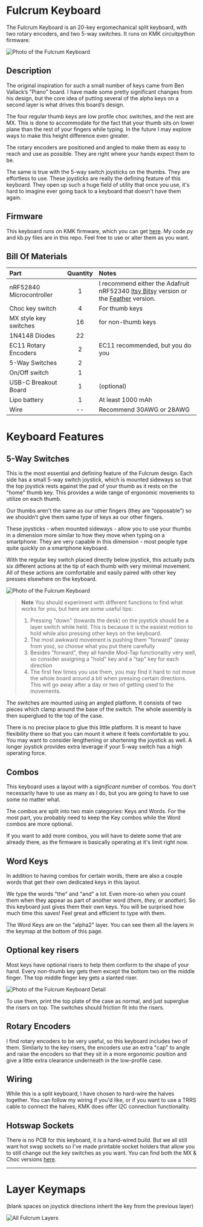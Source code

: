 # Fulcrum Keyboard

The Fulcrum Keyboard is an 20-key ergomechanical split keyboard, with two rotary encoders, and two 5-way switches. It runs on KMK circuitpython firmware.

![Photo of the Fulcrum Keyboard](photos/fulcrum-1-web.jpg "")

## Description

The original inspiration for such a small number of keys came from Ben Vallack’s "Piano" board. I have made some pretty significant changes from his design, but the core idea of putting several of the alpha keys on a second layer is what drives this board’s design.

The four regular thumb keys are low profile choc switches, and the rest are MX. This is done to accommodate for the fact that your thumb sits on lower plane than the rest of your fingers while typing. In the future I may explore ways to make this height difference even greater.

The rotary encoders are positioned and angled to make them as easy to reach and use as possible. They are right where your hands expect them to be.

The same is true with the 5-way switch joysticks on the thumbs. They are effortless to use. These joysticks are really the defining feature of this keyboard. They open up such a huge field of utility that once you use, it's hard to imagine ever going back to a keyboard that doesn't have them again.

## Firmware

This keyboard runs on KMK firmware, which you can get [here](https://github.com/KMKfw/kmk_firmware). My code.py and kb.py files are in this repo. Feel free to use or alter them as you want.


## Bill Of Materials

| Part      | Quantity | Notes| 
| :-------------- | :---: | :------ |
| nRF52840 Microcontroller | 1 | I recommend either the Adafruit nRF52340 [Itsy Bitsy](https://www.adafruit.com/product/4481) version or the [Feather](https://www.adafruit.com/product/4062) version.|
| Choc key switch | 4 | For thumb keys|
| MX style key switches    | 16 | for non-thumb keys |
| 1N4148 Diodes  | 22 |  | 
| EC11 Rotary Encoders | 2 | EC11 recommended, but you do you|
| 5-Way Switches   | 2 | |
| On/Off switch    | 1 | |
| USB-C Breakout Board   | 1 | (optional)|
| Lipo battery    | 1 | At least 1000 mAh |
| Wire      | -- | Recommend 30AWG or 28AWG|



# Keyboard Features

## 5-Way Switches

This is the most essential and defining feature of the Fulcrum design. Each side has a small 5-way switch joystick, which is mounted sideways so that the top joystick rests against the pad of your thumb as it rests on the "home" thumb key. This provides a wide range of ergonomic movements to utilize on each thumb.

Our thumbs aren't the same as our other fingers (they are “opposable”) so we shouldn’t give them same type of keys as our other fingers.

These joysticks - when mounted sideways - allow you to use your thumbs in a dimension more similar to how they move when typing on a smartphone. They are very capable in this dimension - most people type quite quickly on a smartphone keyboard.

With the regular key switch placed directly below joystick, this actually puts six different actions at the tip of each thumb with very minimal movement. All of these actions are comfortable and easily paired with other key presses elsewhere on the keyboard.

![Photo of the Fulcrum Keyboard](photos/fulcrum-detail-1-web.jpg "")

> **Note**
> You should experiment with different functions to find what works for you, but here are some useful tips:
> 1. Pressing "down" (towards the desk) on the joystick should be a layer switch while held. This is because it is the easiest motion to hold while also pressing other keys on the keyboard.
> 2. The most awkward movement is pushing them "forward" (away from you), so choose what you put there carefully
> 3. Besides "forward", they all handle Mod-Tap functionality very well, so consider assigning a "hold" key and a "tap" key for each direction
> 4.  The first few times you use them, you may find it hard to not move the whole board around a bit when pressing certain directions. This will go away after a day or two of getting used to the movements.

The switches are mounted using an angled platform. It consists of two pieces which clamp around the base of the switch. The whole assembly is then superglued to the top of the case.

There is no precise place to glue this little platform. It is meant to have flexibility there so that you can mount it where it feels comfortable to you. You may want to consider lengthening or shortening the joystick as well. A longer joystick provides extra leverage if your 5-way switch has a high operating force.

## Combos
This keyboard uses a layout with a *significant* number of combos. You don't necessarily have to use as many as I do, but you are going to have to use some no matter what.

The combos are split into two main categories: Keys and Words. For the most part, you probably need to keep the Key combos while the Word combos are more optional.

If you want to add more combos, you will have to delete some that are already there, as the firmware is basically operating at it's limit right now.

## Word Keys
In addition to having combos for certain words, there are also a couple words that get their own dedicated keys in this layout. 

We type the words "the" and "and" a lot. Even more-so when you count them when they appear as part of another word (*the*m, *the*y, or ano*the*r). So this keyboard just gives them their own keys. You will be surprised how much time this saves! Feel great and efficient to type with them. 

The Word Keys are on the "alpha2" layer. You can see them all the layers in the keymap at the bottom of this page.

## Optional key risers
Most keys have optional risers to help them conform to the shape of your hand. Every non-thumb key gets them except the bottom two on the middle finger. The top middle finger key gets a slanted riser.  

![Photo of the Fulcrum Keyboard Detail](photos/fulcrum-detail-2-web.jpg "")

To use them, print the top plate of the case as normal, and just superglue the risers on top. The switches should friction fit into the risers.

## Rotary Encoders
I find rotary encoders to be very useful, so this keyboard includes two of them. Similarly to the key risers, the encoders use an extra "cap" to angle and raise the encoders so that they sit in a more ergonomic position and give a little extra clearance underneath in the low-profile case.

## Wiring
While this is a split keyboard, I have chosen to hard-wire the halves together. You can follow my wiring if you'd like, or if you want to use a TRRS cable to connect the halves, KMK does offer I2C connection functionality.

## Hotswap Sockets
There is no PCB for this keyboard, it is a hand-wired build. But we all still want hot swap sockets so I've made printable socket holders that allow you to still change out the key switches as you want. You can find both the MX & Choc versions [here](https://www.printables.com/model/284057-hot-swap-socket-holders). 

---

# Layer Keymaps
(blank spaces on joystick directions inherit the key from the previous layer)

![All Fulcrum Layers](photos/fulcrum-layouts-full.jpg "")
